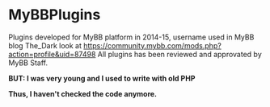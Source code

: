 # MyBBPlugins
Plugins developed for MyBB platform in 2014-15, username used in MyBB blog The_Dark look at https://community.mybb.com/mods.php?action=profile&uid=87498
All plugins has been reviewed and approvated by MyBB Staff.

<b>BUT: I was very young and I used to write with old PHP</b>

<b>Thus, I haven't checked the code anymore.</b>
